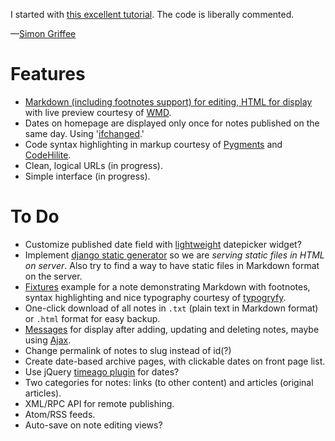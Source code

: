 I started with [this excellent tutorial](http://komunitasweb.com/2010/02/django-tutorial-simple-notes-application/). The code is liberally commented.

—[Simon Griffee](http://hypertexthero.com)

Features
========

- [Markdown (including footnotes support) for editing, HTML for display](https://code.djangoproject.com/wiki/UsingMarkup) with live preview courtesy of [WMD](https://github.com/ChiperSoft/wmd#readme).
- Dates on homepage are displayed only once for notes published on the same day. Using '[ifchanged](https://docs.djangoproject.com/en/dev/ref/templates/builtins/?from=olddocs#ifchanged).'
- Code syntax highlighting in markup courtesy of [Pygments](http://pygments.org/) and [CodeHilite](http://freewisdom.org/projects/python-markdown/CodeHilite).
- Clean, logical URLs (in progress).
- Simple interface (in progress).

To Do
=====

- Customize published date field with [lightweight](http://stefangabos.ro/jquery/zebra-datepicker/) datepicker widget?
- Implement [django static generator](https://github.com/luckythetourist/staticgenerator) so we are *serving static files in HTML on server*. Also try to find a way to have static files in Markdown format on the server.
- [Fixtures](https://docs.djangoproject.com/en/dev/ref/django-admin/#what-s-a-fixture) example for a note demonstrating Markdown with footnotes, syntax highlighting and nice typography courtesy of [typogryfy](http://code.google.com/p/typogrify/).
- One-click download of all notes in `.txt` (plain text in Markdown format) or `.html` format for easy backup.
- [Messages](https://docs.djangoproject.com/en/dev/ref/contrib/messages/) for display after adding, updating and deleting notes, maybe using [Ajax](http://webcloud.se/log/AJAX-in-Django-with-jQuery/).
- Change permalink of notes to slug instead of id(?)
- Create date-based archive pages, with clickable dates on front page list.
- Use jQuery [timeago plugin](http://timeago.yarp.com/) for dates?
- Two categories for notes: links (to other content) and articles (original articles).
- XML/RPC API for remote publishing.
- Atom/RSS feeds.
- Auto-save on note editing views?